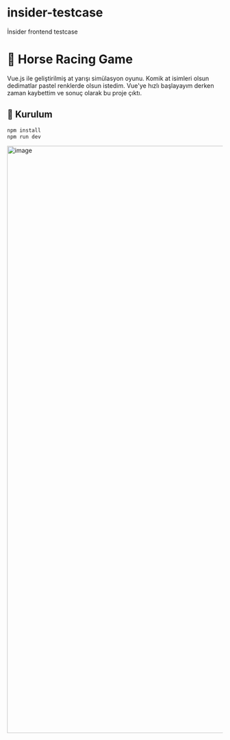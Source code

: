 # insider-testcase
İnsider frontend testcase

# 🐎 Horse Racing Game

Vue.js ile geliştirilmiş at yarışı simülasyon oyunu. Komik at isimleri olsun dedimatlar pastel renklerde olsun istedim. Vue'ye hızlı başlayayım derken zaman kaybettim ve sonuç olarak bu proje çıktı.

## 🚀 Kurulum

```bash
npm install
npm run dev
```

<img width="2543" height="1370" alt="image" src="https://github.com/user-attachments/assets/23e6ee9d-745a-4145-813a-51590e0f9122" />
